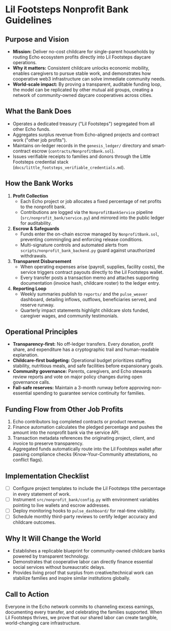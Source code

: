 # Lil Footsteps Nonprofit Bank Guidelines

## Purpose and Vision
- **Mission:** Deliver no-cost childcare for single-parent households by routing Echo ecosystem profits directly into Lil Footsteps daycare operations.
- **Why it matters:** Consistent childcare unlocks economic mobility, enables caregivers to pursue stable work, and demonstrates how cooperative web3 infrastructure can solve immediate community needs.
- **World-scale impact:** By proving a transparent, auditable funding loop, the model can be replicated by other mutual aid groups, creating a network of community-owned daycare cooperatives across cities.

## What the Bank Does
- Operates a dedicated treasury ("Lil Footsteps") segregated from all other Echo funds.
- Aggregates surplus revenue from Echo-aligned projects and contract work ("other job profits").
- Maintains on-ledger records in the `genesis_ledger/` directory and smart-contract escrow (`contracts/NonprofitBank.sol`).
- Issues verifiable receipts to families and donors through the Little Footsteps credential stack (`docs/little_footsteps_verifiable_credentials.md`).

## How the Bank Works
1. **Profit Collection**
   - Each Echo project or job allocates a fixed percentage of net profits to the nonprofit bank.
   - Contributions are logged via the `NonprofitBankService` pipeline (`src/nonprofit_bank/service.py`) and mirrored into the public ledger for auditability.
2. **Escrow & Safeguards**
   - Funds enter the on-chain escrow managed by `NonprofitBank.sol`, preventing commingling and enforcing release conditions.
   - Multi-signature controls and automated alerts from `scripts/nonprofit_bank_backend.py` guard against unauthorized withdrawals.
3. **Transparent Disbursement**
   - When operating expenses arise (payroll, supplies, facility costs), the service triggers contract payouts directly to the Lil Footsteps wallet.
   - Every transfer posts a transaction memo and attaches supporting documentation (invoice hash, childcare roster) to the ledger entry.
4. **Reporting Loop**
   - Weekly summaries publish to `reports/` and the `pulse_weaver` dashboard, detailing inflows, outflows, beneficiaries served, and reserve runway.
   - Quarterly impact statements highlight childcare slots funded, caregiver wages, and community testimonials.

## Operational Principles
- **Transparency-first:** No off-ledger transfers. Every donation, profit share, and expenditure has a cryptographic trail and human-readable explanation.
- **Childcare-first budgeting:** Operational budget prioritizes staffing stability, nutritious meals, and safe facilities before expansionary goals.
- **Community governance:** Parents, caregivers, and Echo stewards review reports and vote on major policy changes during open governance calls.
- **Fail-safe reserves:** Maintain a 3-month runway before approving non-essential spending to guarantee service continuity for families.

## Funding Flow from Other Job Profits
1. Echo contributors log completed contracts or product revenue.
2. Finance automation calculates the pledged percentage and pushes the amount into the nonprofit bank via the service API.
3. Transaction metadata references the originating project, client, and invoice to preserve transparency.
4. Aggregated funds automatically route into the Lil Footsteps wallet after passing compliance checks (Know-Your-Community attestations, no conflict flags).

## Implementation Checklist
- [ ] Configure project templates to include the Lil Footsteps tithe percentage in every statement of work.
- [ ] Instrument `src/nonprofit_bank/config.py` with environment variables pointing to live wallets and escrow addresses.
- [ ] Deploy monitoring hooks to `pulse_dashboard/` for real-time visibility.
- [ ] Schedule monthly third-party reviews to certify ledger accuracy and childcare outcomes.

## Why It Will Change the World
- Establishes a replicable blueprint for community-owned childcare banks powered by transparent technology.
- Demonstrates that cooperative labor can directly finance essential social services without bureaucratic delays.
- Provides living proof that surplus from creative/technical work can stabilize families and inspire similar institutions globally.

## Call to Action
Everyone in the Echo network commits to channeling excess earnings, documenting every transfer, and celebrating the families supported. When Lil Footsteps thrives, we prove that our shared labor can create tangible, world-changing care infrastructure.
